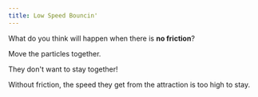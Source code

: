 ```yaml
---
title: Low Speed Bouncin'
---
```


<script>

    var sim = createSimulation({
        initialize: function(simulation) {
            var p = simulation.parameters;
            p.friction = 0;

            addOppositeParticles(simulation);

            var ljInteraction = new LennardJonesInteraction();
            ljInteraction.strength = 10;
            setInteraction(simulation, 0, 0, ljInteraction);

            setToolbarAvailableTools(simulation.toolbar, ["move"]);
        }
    });
</script>


What do you think will happen when there is **no friction**?

Move the particles together.

<script>
    cue(function () {
        var distance = v2.distance(sim.particles[0].position, sim.particles[1].position);
        // TODO: speed along normal instead
        var relativeSpeed = v2.distance(sim.particles[0].velocity, sim.particles[1].velocity);
        // TODO: tune these values
        return (distance < 3) && (relativeSpeed > 1.0);
    });
    endStep();
</script>

They don't want to stay together!

Without friction, the speed they get from the attraction is too high to stay.

